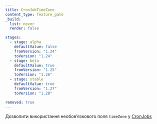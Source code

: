 ```yaml
---
title: CronJobTimeZone
content_type: feature_gate
_build:
  list: never
  render: false

stages:
  - stage: alpha 
    defaultValue: false
    fromVersion: "1.24"
    toVersion: "1.24"
  - stage: beta 
    defaultValue: true
    fromVersion: "1.25"
    toVersion: "1.26"    
  - stage: stable
    defaultValue: true
    fromVersion: "1.27"
    toVersion: "1.28"

removed: true  
---
```

Дозволити використання необовʼязкового поля `timeZone` у [CronJobs](/uk/docs/concepts/workloads/controllers/cron-jobs/)
